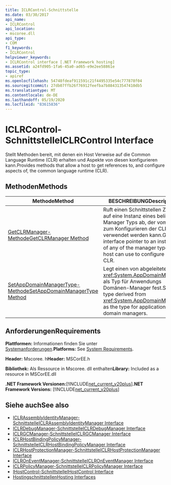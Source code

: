 ```yaml
---
title: ICLRControl-Schnittstelle
ms.date: 03/30/2017
api_name:
- ICLRControl
api_location:
- mscoree.dll
api_type:
- COM
f1_keywords:
- ICLRControl
helpviewer_keywords:
- ICLRControl interface [.NET Framework hosting]
ms.assetid: a24fd905-1fa6-45a0-ad65-e9e2ee58861e
topic_type:
- apiref
ms.openlocfilehash: 54748fdeaf911591c21f4495335e54c777878f04
ms.sourcegitcommit: 27db07ffb26f76912feefba7b884313547410db5
ms.translationtype: MT
ms.contentlocale: de-DE
ms.lasthandoff: 05/19/2020
ms.locfileid: "83615836"
---
```

# <a name="iclrcontrol-interface"></a><span data-ttu-id="33b7f-102">ICLRControl-Schnittstelle</span><span class="sxs-lookup"><span data-stu-id="33b7f-102">ICLRControl Interface</span></span>
<span data-ttu-id="33b7f-103">Stellt Methoden bereit, mit denen ein Host Verweise auf die Common Language Runtime (CLR) erhalten und Aspekte von diesen konfigurieren kann.</span><span class="sxs-lookup"><span data-stu-id="33b7f-103">Provides methods that allow a host to get references to, and configure aspects of, the common language runtime (CLR).</span></span>  
  
## <a name="methods"></a><span data-ttu-id="33b7f-104">Methoden</span><span class="sxs-lookup"><span data-stu-id="33b7f-104">Methods</span></span>  
  
|<span data-ttu-id="33b7f-105">Methode</span><span class="sxs-lookup"><span data-stu-id="33b7f-105">Method</span></span>|<span data-ttu-id="33b7f-106">BESCHREIBUNG</span><span class="sxs-lookup"><span data-stu-id="33b7f-106">Description</span></span>|  
|------------|-----------------|  
|[<span data-ttu-id="33b7f-107">GetCLRManager-Methode</span><span class="sxs-lookup"><span data-stu-id="33b7f-107">GetCLRManager Method</span></span>](iclrcontrol-getclrmanager-method.md)|<span data-ttu-id="33b7f-108">Ruft einen Schnittstellen Zeiger auf eine Instanz eines beliebigen Manager Typs ab, der vom Host zum Konfigurieren der CLR verwendet werden kann.</span><span class="sxs-lookup"><span data-stu-id="33b7f-108">Gets an interface pointer to an instance of any of the manager types the host can use to configure the CLR.</span></span>|  
|[<span data-ttu-id="33b7f-109">SetAppDomainManagerType-Methode</span><span class="sxs-lookup"><span data-stu-id="33b7f-109">SetAppDomainManagerType Method</span></span>](iclrcontrol-setappdomainmanagertype-method.md)|<span data-ttu-id="33b7f-110">Legt einen von abgeleiteten Typ <xref:System.AppDomainManager> als Typ für Anwendungs Domänen-Manager fest.</span><span class="sxs-lookup"><span data-stu-id="33b7f-110">Sets a type derived from <xref:System.AppDomainManager> as the type for application domain managers.</span></span>|  
  
## <a name="requirements"></a><span data-ttu-id="33b7f-111">Anforderungen</span><span class="sxs-lookup"><span data-stu-id="33b7f-111">Requirements</span></span>  
 <span data-ttu-id="33b7f-112">**Plattformen:** Informationen finden Sie unter [Systemanforderungen](../../get-started/system-requirements.md).</span><span class="sxs-lookup"><span data-stu-id="33b7f-112">**Platforms:** See [System Requirements](../../get-started/system-requirements.md).</span></span>  
  
 <span data-ttu-id="33b7f-113">**Header:** Mscoree. h</span><span class="sxs-lookup"><span data-stu-id="33b7f-113">**Header:** MSCorEE.h</span></span>  
  
 <span data-ttu-id="33b7f-114">**Bibliothek:** Als Ressource in Mscoree. dll enthalten</span><span class="sxs-lookup"><span data-stu-id="33b7f-114">**Library:** Included as a resource in MSCorEE.dll</span></span>  
  
 <span data-ttu-id="33b7f-115">**.NET Framework Versionen:**[!INCLUDE[net_current_v20plus](../../../../includes/net-current-v20plus-md.md)]</span><span class="sxs-lookup"><span data-stu-id="33b7f-115">**.NET Framework Versions:** [!INCLUDE[net_current_v20plus](../../../../includes/net-current-v20plus-md.md)]</span></span>  
  
## <a name="see-also"></a><span data-ttu-id="33b7f-116">Siehe auch</span><span class="sxs-lookup"><span data-stu-id="33b7f-116">See also</span></span>

- [<span data-ttu-id="33b7f-117">ICLRAssemblyIdentityManager-Schnittstelle</span><span class="sxs-lookup"><span data-stu-id="33b7f-117">ICLRAssemblyIdentityManager Interface</span></span>](iclrassemblyidentitymanager-interface.md)
- [<span data-ttu-id="33b7f-118">ICLRDebugManager-Schnittstelle</span><span class="sxs-lookup"><span data-stu-id="33b7f-118">ICLRDebugManager Interface</span></span>](iclrdebugmanager-interface.md)
- [<span data-ttu-id="33b7f-119">ICLRGCManager-Schnittstelle</span><span class="sxs-lookup"><span data-stu-id="33b7f-119">ICLRGCManager Interface</span></span>](iclrgcmanager-interface.md)
- [<span data-ttu-id="33b7f-120">ICLRHostBindingPolicyManager-Schnittstelle</span><span class="sxs-lookup"><span data-stu-id="33b7f-120">ICLRHostBindingPolicyManager Interface</span></span>](iclrhostbindingpolicymanager-interface.md)
- [<span data-ttu-id="33b7f-121">ICLRHostProtectionManager-Schnittstelle</span><span class="sxs-lookup"><span data-stu-id="33b7f-121">ICLRHostProtectionManager Interface</span></span>](iclrhostprotectionmanager-interface.md)
- [<span data-ttu-id="33b7f-122">ICLROnEventManager-Schnittstelle</span><span class="sxs-lookup"><span data-stu-id="33b7f-122">ICLROnEventManager Interface</span></span>](iclroneventmanager-interface.md)
- [<span data-ttu-id="33b7f-123">ICLRPolicyManager-Schnittstelle</span><span class="sxs-lookup"><span data-stu-id="33b7f-123">ICLRPolicyManager Interface</span></span>](iclrpolicymanager-interface.md)
- [<span data-ttu-id="33b7f-124">IHostControl-Schnittstelle</span><span class="sxs-lookup"><span data-stu-id="33b7f-124">IHostControl Interface</span></span>](ihostcontrol-interface.md)
- [<span data-ttu-id="33b7f-125">Hostingschnittstellen</span><span class="sxs-lookup"><span data-stu-id="33b7f-125">Hosting Interfaces</span></span>](hosting-interfaces.md)
